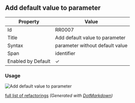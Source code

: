 ## Add default value to parameter

| Property           | Value                           |
| ------------------ | ------------------------------- |
| Id                 | RR0007                          |
| Title              | Add default value to parameter  |
| Syntax             | parameter without default value |
| Span               | identifier                      |
| Enabled by Default | &#x2713;                        |

### Usage

![Add default value to parameter](../../images/refactorings/AddDefaultValueToParameter.png)

[full list of refactorings](Refactorings.md)
*\(Generated with [DotMarkdown](http://github.com/JosefPihrt/DotMarkdown)\)*